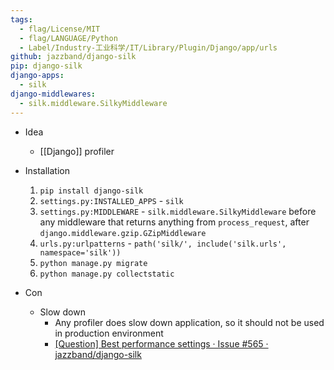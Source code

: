 ```yaml
---
tags:
  - flag/License/MIT
  - flag/LANGUAGE/Python
  - Label/Industry-工业科学/IT/Library/Plugin/Django/app/urls
github: jazzband/django-silk
pip: django-silk
django-apps:
  - silk
django-middlewares:
  - silk.middleware.SilkyMiddleware
---
```


- Idea
    - [[Django]] profiler

- Installation
    1. `pip install django-silk`
    2. `settings.py:INSTALLED_APPS` - `silk`
    3. `settings.py:MIDDLEWARE` - `silk.middleware.SilkyMiddleware` before any middleware that returns anything from `process_request`, after `django.middleware.gzip.GZipMiddleware`
    4. `urls.py:urlpatterns` - `path('silk/', include('silk.urls', namespace='silk'))`
    5. `python manage.py migrate`
    6. `python manage.py collectstatic`

- Con
    - Slow down
        - Any profiler does slow down application, so it should not be used in production environment
        - [[Question] Best performance settings · Issue #565 · jazzband/django-silk](https://github.com/jazzband/django-silk/issues/565)
